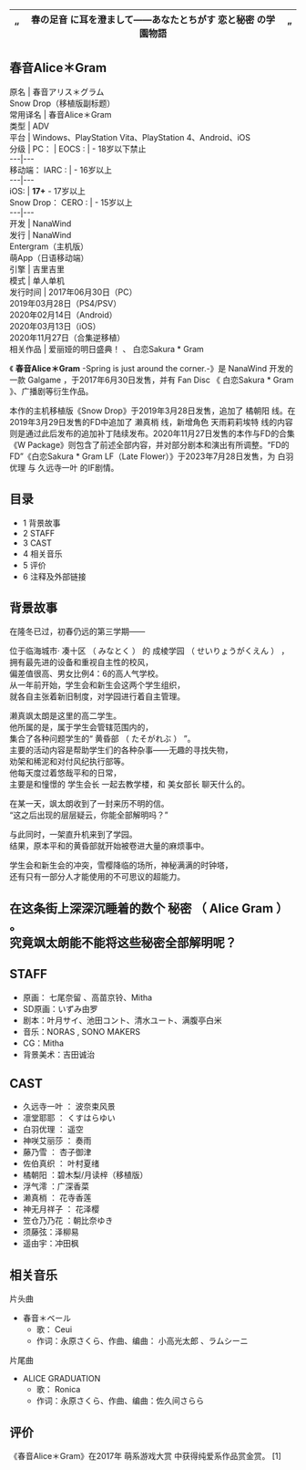 “  |  春の足音  に耳を澄まして——あなたとちがす  恋と秘密  の学園物語  |  ”   
---|---|---  
春音Alice＊Gram  
---  
原名  |  春音アリス＊グラム    
Snow Drop（移植版副标题）  
常用译名  |  春音Alice＊Gram   
类型  |  ADV   
平台  |  Windows、PlayStation Vita、PlayStation 4、Android、iOS   
分级  |  PC：  |  EOCS  :  |  \- 18岁以下禁止   
---|---  
移动端：  IARC  :  |  \- 16岁以上   
---|---  
iOS:  |  **17+** \- 17岁以上   
Snow Drop：  CERO  :  |  \- 15岁以上   
---|---  
开发  |  NanaWind   
发行  |  NanaWind   
Entergram（主机版）  
萌App（日语移动端）  
引擎  |  吉里吉里   
模式  |  单人单机   
发行时间  |  2017年06月30日（PC）   
2019年03月28日（PS4/PSV）  
2020年02月14日（Android）  
2020年03月13日（iOS）  
2020年11月27日（合集逆移植）  
相关作品  |  爱丽娅的明日盛典！  、  白恋Sakura * Gram   
  
《 **春音Alice＊Gram** -Spring is just around the corner.-》是  NanaWind  开发的一款
Galgame  ，于2017年6月30日发售，并有  Fan Disc  《  白恋Sakura * Gram  》、广播剧等衍生作品。

本作的主机移植版《Snow Drop》于2019年3月28日发售，追加了  橘朝阳  线。在2019年3月29日发售的FD中追加了  濑真梢  线，新增角色
天雨莉莉埃特  线的内容则是通过此后发布的追加补丁陆续发布。2020年11月27日发售的本作与FD的合集《W
Package》则包含了前述全部内容，并对部分剧本和演出有所调整。“FD的FD”《白恋Sakura * Gram LF（Late
Flower）》于2023年7月28日发售，为  白羽优理  与  久远寺一叶  的IF剧情。

##  目录

  * 1  背景故事 
  * 2  STAFF 
  * 3  CAST 
  * 4  相关音乐 
  * 5  评价 
  * 6  注释及外部链接 

##  背景故事

在隆冬已过，初春仍远的第三学期——  
  
位于临海城市·  凑十区  （  みなとく  ）  的  成棱学园  （  せいりょうがくえん  ）  ，  
拥有最先进的设备和重视自主性的校风，  
偏差值很高、男女比例4：6的高人气学校。  
从一年前开始，学生会和新生会这两个学生组织，  
就各自主张着新旧制度，对学园进行着自主管理。  
  
濑真飒太朗是这里的高二学生。  
他所属的是，属于学生会管辖范围内的，  
集合了各种问题学生的“  黄昏部  （  たそがれぶ  ）  ”。  
主要的活动内容是帮助学生们的各种杂事——无趣的寻找失物，  
劝架和稀泥和对付风纪执行部等。  
他每天度过着悠哉平和的日常，  
主要是和憧憬的  学生会长  一起去教学楼，和  美女部长  聊天什么的。  
  
在某一天，飒太朗收到了一封来历不明的信。  
“这之后出现的层层疑云，你能全部解明吗？”  
  
与此同时，一架直升机来到了学园。  
结果，原本平和的黄昏部就开始被卷进大量的麻烦事中。  
  
学生会和新生会的冲突，雪樱降临的场所，神秘满满的时钟塔，  
还有只有一部分人才能使用的不可思议的超能力。  
  
在这条街上深深沉睡着的数个  秘密  （  Alice Gram  ）  。  
究竟飒太朗能不能将这些秘密全部解明呢？  
---  
  
##  STAFF

  * 原画：  七尾奈留  、高苗京铃、Mitha 
  * SD原画：いずみ由罗 
  * 剧本：叶月サイ、池田コント、清水ユート、满腹亭白米 
  * 音乐：NORAS , SONO MAKERS 
  * CG：Mitha 
  * 背景美术：吉田诚治 

##  CAST

  * 久远寺一叶  ：  波奈束风景 
  * 凛堂耶耶  ：  くすはらゆい 
  * 白羽优理  ：  遥空 
  * 神咲艾丽莎  ：  奏雨 
  * 藤乃雪  ：  杏子御津 
  * 佐伯真织  ：  叶村夏绪 
  * 橘朝阳  ：碧木梨/月读梓（移植版） 
  * 浮气澪  ：广深香菜 
  * 濑真梢  ：  花寺香莲 
  * 神无月祥子  ：  花泽樱 
  * 笠仓乃乃花  ：朝比奈ゆき 
  * 须藤弦：泽柳易 
  * 遥由宇：冲田枫 

##  相关音乐

片头曲

  * 春音＊ベール 
    * 歌：  Ceui 
    * 作词：永原さくら、作曲、编曲：  小高光太郎  、ラムシーニ 

片尾曲

  * ALICE GRADUATION 
    * 歌：  Ronica 
    * 作词：永原さくら、作曲、编曲：佐久间さらら 

##  评价

《春音Alice＊Gram》在2017年  萌系游戏大赏  中获得纯爱系作品赏金赏。  [1]